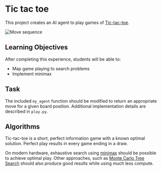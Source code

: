 Tic tac toe
===========

This project creates an AI agent to play games of [Tic-tac-toe](https://en.wikipedia.org/wiki/Tic-tac-toe).

![Move sequence](https://upload.wikimedia.org/wikipedia/commons/1/1b/Tic-tac-toe-game-1.svg)

Learning Objectives
-------------------

After completing this experience, students will be able to:

- Map game playing to search problems
- Implement minimax

Task
----

The included `my_agent` function should be modified to return an appropriate move for a given board position. Additional implementation details are described in `play.py`.

Algorithms
----------

Tic-tac-toe is a short, perfect information game with a known optimal solution. Perfect play results in every game ending in a draw.

On modern hardware, exhaustive search using [minimax](https://en.wikipedia.org/wiki/Minimax) should be possible to achieve optimal play. Other approaches, such as [Monte Carlo Tree Search](https://en.wikipedia.org/wiki/Monte_Carlo_tree_search) should also produce good results while using much less compute.
